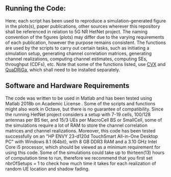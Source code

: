 ## Running the Code: 
Here; each script has been used to reproduce a simulation-generated figure in the plots(s), paper publications, other sources wherever this repository shall be referenced in relation to 5G NR HetNet project. 
The naming convention of the figures (plots) may differ due to the varying requirements of each publication, however the purpose remains consistent.
The functions are used by the scripts to carry out certain tasks, such as initiating a simulation setup, generating channel correlation matrices, generating channel realizations, computing channel estimates, computing SEs, throughput (CDFs), etc.
Note that some of the functions listed, use [CVX](http://cvxr.com/cvx/) and [QuaDRiGa](http://quadriga-channel-model.de), which shall need to be installed separately.
## Software and Hardware Requirements
 The code was written to be used in Matlab and has been tested using Matlab 2018b on Academic License . Some of the scripts and functions might also work in Octave, but there is no guarantee of compatibility.
 Since the running HetNet project considers a setup with 7-19 cells, 100/128 antennas per BS tier, and 15/3 UEs per MacroCell BS or SmallCell, some of the simulations require a lot of RAM to store the channel correlation matrices and channel realizations. Moreover, this code has been tested successfully on an "HP ENVY 23-d120d TouchSmart All-in-One Desktop PC" with Windows 8.1 (64bit), with 8 GB DDR3 RAM and a 3.10 GHz Intel Core i5 processor, which should be viewed as a minimum requirement for using this code. Some of the simulations could take up to thirteen(13) hours of computation time to run, therefore we recommend that you first set nbrOfSetups = 1 to check how much time it takes for each realization of random UE location and shadow fading.

